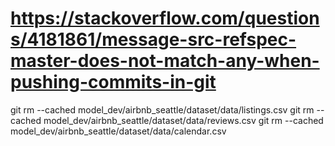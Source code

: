 # https://stackoverflow.com/questions/4181861/message-src-refspec-master-does-not-match-any-when-pushing-commits-in-git
git rm --cached model_dev/airbnb_seattle/dataset/data/listings.csv
git rm --cached model_dev/airbnb_seattle/dataset/data/reviews.csv 
git rm --cached model_dev/airbnb_seattle/dataset/data/calendar.csv